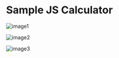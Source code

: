 Sample JS Calculator
=======================

![image1](https://github.com/lvcc-wad/Students/blob/master/BSIS/Alquiroz-Lynyrd-Ross/Simple-JS-Calculator/calc1.png)

![image2](https://github.com/lvcc-wad/Students/blob/master/BSIS/Alquiroz-Lynyrd-Ross/Simple-JS-Calculator/calc2.png)

![image3](https://github.com/lvcc-wad/Students/blob/master/BSIS/Alquiroz-Lynyrd-Ross/Simple-JS-Calculator/calc3.png)
